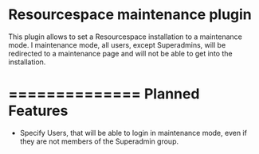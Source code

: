 Resourcespace maintenance plugin
==============

This plugin allows to set a Resourcespace installation to a maintenance mode. I maintenance mode, all users, except Superadmins, will be redirected to a maintenance page and will not be able to get into the installation.

==============
Planned Features
==============

* Specify Users, that will be able to login in maintenance mode, even if they are not members of the Superadmin group.

